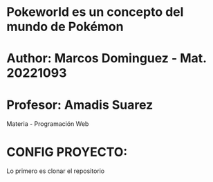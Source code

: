 # Pokeworld es un concepto del mundo de Pokémon

# Author: Marcos Dominguez - Mat. 20221093

# Profesor: Amadis Suarez

Materia - Programación Web

# CONFIG PROYECTO:

Lo primero es clonar el repositorio
